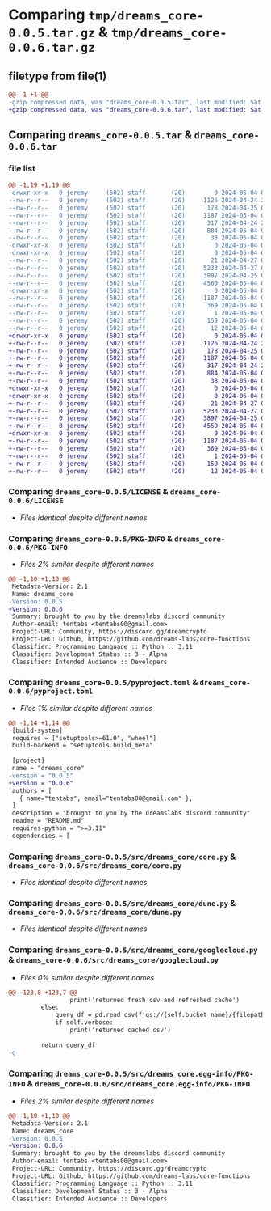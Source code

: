 # Comparing `tmp/dreams_core-0.0.5.tar.gz` & `tmp/dreams_core-0.0.6.tar.gz`

## filetype from file(1)

```diff
@@ -1 +1 @@
-gzip compressed data, was "dreams_core-0.0.5.tar", last modified: Sat May  4 03:19:56 2024, max compression
+gzip compressed data, was "dreams_core-0.0.6.tar", last modified: Sat May  4 03:27:58 2024, max compression
```

## Comparing `dreams_core-0.0.5.tar` & `dreams_core-0.0.6.tar`

### file list

```diff
@@ -1,19 +1,19 @@
-drwxr-xr-x   0 jeremy     (502) staff       (20)        0 2024-05-04 03:19:56.765268 dreams_core-0.0.5/
--rw-r--r--   0 jeremy     (502) staff       (20)     1126 2024-04-24 21:32:45.000000 dreams_core-0.0.5/LICENSE
--rw-r--r--   0 jeremy     (502) staff       (20)      178 2024-04-25 04:05:52.000000 dreams_core-0.0.5/MANIFEST.in
--rw-r--r--   0 jeremy     (502) staff       (20)     1187 2024-05-04 03:19:56.765037 dreams_core-0.0.5/PKG-INFO
--rw-r--r--   0 jeremy     (502) staff       (20)      317 2024-04-24 22:09:04.000000 dreams_core-0.0.5/README.md
--rw-r--r--   0 jeremy     (502) staff       (20)      884 2024-05-04 03:19:13.000000 dreams_core-0.0.5/pyproject.toml
--rw-r--r--   0 jeremy     (502) staff       (20)       38 2024-05-04 03:19:56.765309 dreams_core-0.0.5/setup.cfg
-drwxr-xr-x   0 jeremy     (502) staff       (20)        0 2024-05-04 03:19:56.762156 dreams_core-0.0.5/src/
-drwxr-xr-x   0 jeremy     (502) staff       (20)        0 2024-05-04 03:19:56.764056 dreams_core-0.0.5/src/dreams_core/
--rw-r--r--   0 jeremy     (502) staff       (20)       21 2024-04-27 00:22:32.000000 dreams_core-0.0.5/src/dreams_core/__init__.py
--rw-r--r--   0 jeremy     (502) staff       (20)     5233 2024-04-27 00:20:21.000000 dreams_core-0.0.5/src/dreams_core/core.py
--rw-r--r--   0 jeremy     (502) staff       (20)     3897 2024-04-25 04:03:45.000000 dreams_core-0.0.5/src/dreams_core/dune.py
--rw-r--r--   0 jeremy     (502) staff       (20)     4560 2024-05-04 03:18:52.000000 dreams_core-0.0.5/src/dreams_core/googlecloud.py
-drwxr-xr-x   0 jeremy     (502) staff       (20)        0 2024-05-04 03:19:56.764784 dreams_core-0.0.5/src/dreams_core.egg-info/
--rw-r--r--   0 jeremy     (502) staff       (20)     1187 2024-05-04 03:19:56.000000 dreams_core-0.0.5/src/dreams_core.egg-info/PKG-INFO
--rw-r--r--   0 jeremy     (502) staff       (20)      369 2024-05-04 03:19:56.000000 dreams_core-0.0.5/src/dreams_core.egg-info/SOURCES.txt
--rw-r--r--   0 jeremy     (502) staff       (20)        1 2024-05-04 03:19:56.000000 dreams_core-0.0.5/src/dreams_core.egg-info/dependency_links.txt
--rw-r--r--   0 jeremy     (502) staff       (20)      159 2024-05-04 03:19:56.000000 dreams_core-0.0.5/src/dreams_core.egg-info/requires.txt
--rw-r--r--   0 jeremy     (502) staff       (20)       12 2024-05-04 03:19:56.000000 dreams_core-0.0.5/src/dreams_core.egg-info/top_level.txt
+drwxr-xr-x   0 jeremy     (502) staff       (20)        0 2024-05-04 03:27:58.194772 dreams_core-0.0.6/
+-rw-r--r--   0 jeremy     (502) staff       (20)     1126 2024-04-24 21:32:45.000000 dreams_core-0.0.6/LICENSE
+-rw-r--r--   0 jeremy     (502) staff       (20)      178 2024-04-25 04:05:52.000000 dreams_core-0.0.6/MANIFEST.in
+-rw-r--r--   0 jeremy     (502) staff       (20)     1187 2024-05-04 03:27:58.194008 dreams_core-0.0.6/PKG-INFO
+-rw-r--r--   0 jeremy     (502) staff       (20)      317 2024-04-24 22:09:04.000000 dreams_core-0.0.6/README.md
+-rw-r--r--   0 jeremy     (502) staff       (20)      884 2024-05-04 03:27:39.000000 dreams_core-0.0.6/pyproject.toml
+-rw-r--r--   0 jeremy     (502) staff       (20)       38 2024-05-04 03:27:58.194942 dreams_core-0.0.6/setup.cfg
+drwxr-xr-x   0 jeremy     (502) staff       (20)        0 2024-05-04 03:27:58.176797 dreams_core-0.0.6/src/
+drwxr-xr-x   0 jeremy     (502) staff       (20)        0 2024-05-04 03:27:58.189342 dreams_core-0.0.6/src/dreams_core/
+-rw-r--r--   0 jeremy     (502) staff       (20)       21 2024-04-27 00:22:32.000000 dreams_core-0.0.6/src/dreams_core/__init__.py
+-rw-r--r--   0 jeremy     (502) staff       (20)     5233 2024-04-27 00:20:21.000000 dreams_core-0.0.6/src/dreams_core/core.py
+-rw-r--r--   0 jeremy     (502) staff       (20)     3897 2024-04-25 04:03:45.000000 dreams_core-0.0.6/src/dreams_core/dune.py
+-rw-r--r--   0 jeremy     (502) staff       (20)     4559 2024-05-04 03:26:52.000000 dreams_core-0.0.6/src/dreams_core/googlecloud.py
+drwxr-xr-x   0 jeremy     (502) staff       (20)        0 2024-05-04 03:27:58.192979 dreams_core-0.0.6/src/dreams_core.egg-info/
+-rw-r--r--   0 jeremy     (502) staff       (20)     1187 2024-05-04 03:27:58.000000 dreams_core-0.0.6/src/dreams_core.egg-info/PKG-INFO
+-rw-r--r--   0 jeremy     (502) staff       (20)      369 2024-05-04 03:27:58.000000 dreams_core-0.0.6/src/dreams_core.egg-info/SOURCES.txt
+-rw-r--r--   0 jeremy     (502) staff       (20)        1 2024-05-04 03:27:58.000000 dreams_core-0.0.6/src/dreams_core.egg-info/dependency_links.txt
+-rw-r--r--   0 jeremy     (502) staff       (20)      159 2024-05-04 03:27:58.000000 dreams_core-0.0.6/src/dreams_core.egg-info/requires.txt
+-rw-r--r--   0 jeremy     (502) staff       (20)       12 2024-05-04 03:27:58.000000 dreams_core-0.0.6/src/dreams_core.egg-info/top_level.txt
```

### Comparing `dreams_core-0.0.5/LICENSE` & `dreams_core-0.0.6/LICENSE`

 * *Files identical despite different names*

### Comparing `dreams_core-0.0.5/PKG-INFO` & `dreams_core-0.0.6/PKG-INFO`

 * *Files 2% similar despite different names*

```diff
@@ -1,10 +1,10 @@
 Metadata-Version: 2.1
 Name: dreams_core
-Version: 0.0.5
+Version: 0.0.6
 Summary: brought to you by the dreamslabs discord community
 Author-email: tentabs <tentabs00@gmail.com>
 Project-URL: Community, https://discord.gg/dreamcrypto
 Project-URL: Github, https://github.com/dreams-labs/core-functions
 Classifier: Programming Language :: Python :: 3.11
 Classifier: Development Status :: 3 - Alpha
 Classifier: Intended Audience :: Developers
```

### Comparing `dreams_core-0.0.5/pyproject.toml` & `dreams_core-0.0.6/pyproject.toml`

 * *Files 1% similar despite different names*

```diff
@@ -1,14 +1,14 @@
 [build-system]
 requires = ["setuptools>=61.0", "wheel"]
 build-backend = "setuptools.build_meta"
 
 [project]
 name = "dreams_core"
-version = "0.0.5"
+version = "0.0.6"
 authors = [
   { name="tentabs", email="tentabs00@gmail.com" },
 ]
 description = "brought to you by the dreamslabs discord community"
 readme = "README.md"
 requires-python = ">=3.11"
 dependencies = [
```

### Comparing `dreams_core-0.0.5/src/dreams_core/core.py` & `dreams_core-0.0.6/src/dreams_core/core.py`

 * *Files identical despite different names*

### Comparing `dreams_core-0.0.5/src/dreams_core/dune.py` & `dreams_core-0.0.6/src/dreams_core/dune.py`

 * *Files identical despite different names*

### Comparing `dreams_core-0.0.5/src/dreams_core/googlecloud.py` & `dreams_core-0.0.6/src/dreams_core/googlecloud.py`

 * *Files 0% similar despite different names*

```diff
@@ -123,8 +123,7 @@
                 print('returned fresh csv and refreshed cache')
         else:
             query_df = pd.read_csv(f'gs://{self.bucket_name}/{filepath}')
             if self.verbose:
                 print('returned cached csv')
 
         return query_df
-g
```

### Comparing `dreams_core-0.0.5/src/dreams_core.egg-info/PKG-INFO` & `dreams_core-0.0.6/src/dreams_core.egg-info/PKG-INFO`

 * *Files 2% similar despite different names*

```diff
@@ -1,10 +1,10 @@
 Metadata-Version: 2.1
 Name: dreams_core
-Version: 0.0.5
+Version: 0.0.6
 Summary: brought to you by the dreamslabs discord community
 Author-email: tentabs <tentabs00@gmail.com>
 Project-URL: Community, https://discord.gg/dreamcrypto
 Project-URL: Github, https://github.com/dreams-labs/core-functions
 Classifier: Programming Language :: Python :: 3.11
 Classifier: Development Status :: 3 - Alpha
 Classifier: Intended Audience :: Developers
```

